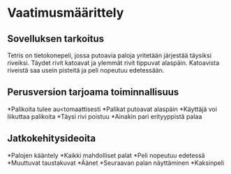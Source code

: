 # Vaatimusmäärittely
## Sovelluksen tarkoitus
Tetris on tietokonepeli, jossa putoavia paloja yritetään järjestää täysiksi riveiksi. Täydet rivit katoavat ja ylemmät rivit tippuvat alaspäin. Katoavista riveistä saa usein pisteitä ja peli nopeutuu edetessään.

## Perusversion tarjoama toiminnallisuus
*Palikoita tulee au<tomaattisesti
*Palikat putoavat alaspäin
*Käyttäjä voi liikuttaa palikoita
*Täysi rivi poistuu
*Ainakin pari erityyppistä palaa

## Jatkokehitysideoita
*Palojen kääntely
*Kaikki mahdolliset palat
*Peli nopeutuu edetessä
*Muuttuvat taustakuvat
*Äänet
*Seuraavan palan näyttäminen
*Kaksinpeli
